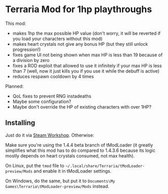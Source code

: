 # Terraria Mod for 1hp playthroughs

This mod:

- makes 1hp the max possible HP value (don't worry, it will be reverted
  if you load your characters without this mod)
- makes heart crystals not give any bonus HP (but they still unlock
  progression!)
- fixes game UI not being shown when max HP is less than 19 because of a
  division by zero
- fixes a ROD exploit that allowed to use it infinitely if your max HP
  is less than 7 (well, now it just kills you if you use it while the
  debuff is active)
- reduces respawn cooldown by 4 times

Planned:

- QoL fixes to prevent RNG instadeaths
- Maybe some configuration?
- Maybe don't override the HP of existing characters with over 1HP?

## Installing

Just do it via [Steam
Workshop](https://steamcommunity.com/sharedfiles/filedetails/?id=2964415625).
Otherwise:

Make sure you're using the 1.4.4 beta branch of tModLoader (it greatly
simplifies what this mod has to do compared to 1.4.3.6 because its logic
mostly depends on heart crystals consumed, not max health).

On Linux, put the `tmod` file to
`~/.local/share/Terraria/tModLoader-preview/Mods` and enable it in
tModLoader settings.

On Windows, do the same, but put it to
`Documents\My Games\Terraria\tModLoader-preview/Mods` instead.

